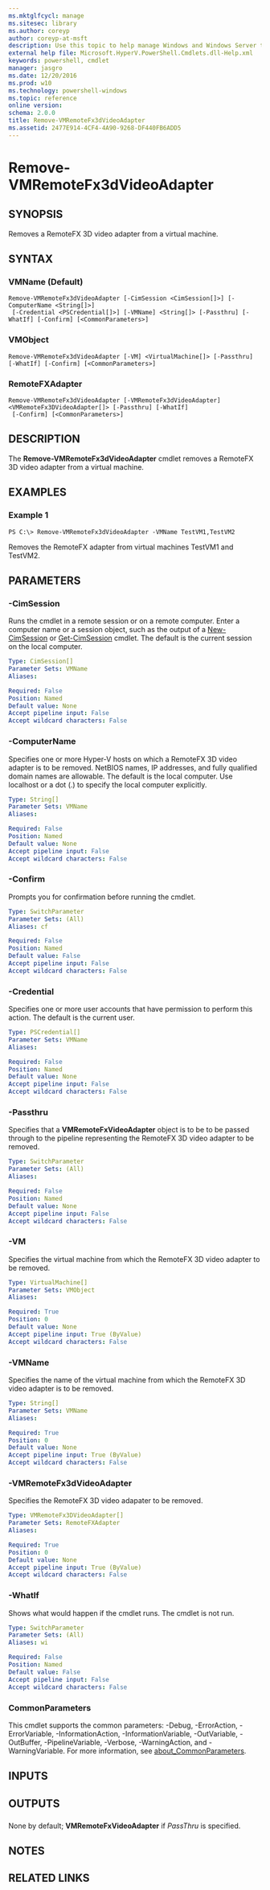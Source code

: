 ```yaml
---
ms.mktglfcycl: manage
ms.sitesec: library
ms.author: coreyp
author: coreyp-at-msft
description: Use this topic to help manage Windows and Windows Server technologies with Windows PowerShell.
external help file: Microsoft.HyperV.PowerShell.Cmdlets.dll-Help.xml
keywords: powershell, cmdlet
manager: jasgro
ms.date: 12/20/2016
ms.prod: w10
ms.technology: powershell-windows
ms.topic: reference
online version: 
schema: 2.0.0
title: Remove-VMRemoteFx3dVideoAdapter
ms.assetid: 2477E914-4CF4-4A90-9268-DF440FB6ADD5
---
```


# Remove-VMRemoteFx3dVideoAdapter

## SYNOPSIS
Removes a RemoteFX 3D video adapter from a virtual machine.

## SYNTAX

### VMName (Default)
```
Remove-VMRemoteFx3dVideoAdapter [-CimSession <CimSession[]>] [-ComputerName <String[]>]
 [-Credential <PSCredential[]>] [-VMName] <String[]> [-Passthru] [-WhatIf] [-Confirm] [<CommonParameters>]
```

### VMObject
```
Remove-VMRemoteFx3dVideoAdapter [-VM] <VirtualMachine[]> [-Passthru] [-WhatIf] [-Confirm] [<CommonParameters>]
```

### RemoteFXAdapter
```
Remove-VMRemoteFx3dVideoAdapter [-VMRemoteFx3dVideoAdapter] <VMRemoteFx3DVideoAdapter[]> [-Passthru] [-WhatIf]
 [-Confirm] [<CommonParameters>]
```

## DESCRIPTION
The **Remove-VMRemoteFx3dVideoAdapter** cmdlet removes a RemoteFX 3D video adapter from a virtual machine.

## EXAMPLES

### Example 1
```
PS C:\> Remove-VMRemoteFx3dVideoAdapter -VMName TestVM1,TestVM2
```

Removes the RemoteFX adapter from virtual machines TestVM1 and TestVM2.

## PARAMETERS

### -CimSession
Runs the cmdlet in a remote session or on a remote computer.
Enter a computer name or a session object, such as the output of a [New-CimSession](http://go.microsoft.com/fwlink/p/?LinkId=227967) or [Get-CimSession](http://go.microsoft.com/fwlink/p/?LinkId=227966) cmdlet.
The default is the current session on the local computer.

```yaml
Type: CimSession[]
Parameter Sets: VMName
Aliases: 

Required: False
Position: Named
Default value: None
Accept pipeline input: False
Accept wildcard characters: False
```

### -ComputerName
Specifies one or more Hyper-V hosts on which a RemoteFX 3D video adapter is to be removed.
NetBIOS names, IP addresses, and fully qualified domain names are allowable.
The default is the local computer.
Use localhost or a dot (.) to specify the local computer explicitly.

```yaml
Type: String[]
Parameter Sets: VMName
Aliases: 

Required: False
Position: Named
Default value: None
Accept pipeline input: False
Accept wildcard characters: False
```

### -Confirm
Prompts you for confirmation before running the cmdlet.

```yaml
Type: SwitchParameter
Parameter Sets: (All)
Aliases: cf

Required: False
Position: Named
Default value: False
Accept pipeline input: False
Accept wildcard characters: False
```

### -Credential
Specifies one or more user accounts that have permission to perform this action.
The default is the current user.

```yaml
Type: PSCredential[]
Parameter Sets: VMName
Aliases: 

Required: False
Position: Named
Default value: None
Accept pipeline input: False
Accept wildcard characters: False
```

### -Passthru
Specifies that a **VMRemoteFxVideoAdapter** object is to be to be passed through to the pipeline representing the RemoteFX 3D video adapter to be removed.

```yaml
Type: SwitchParameter
Parameter Sets: (All)
Aliases: 

Required: False
Position: Named
Default value: None
Accept pipeline input: False
Accept wildcard characters: False
```

### -VM
Specifies the virtual machine from which the RemoteFX 3D video adapter to be removed.

```yaml
Type: VirtualMachine[]
Parameter Sets: VMObject
Aliases: 

Required: True
Position: 0
Default value: None
Accept pipeline input: True (ByValue)
Accept wildcard characters: False
```

### -VMName
Specifies the name of the virtual machine from which the RemoteFX 3D video adapter is to be removed.

```yaml
Type: String[]
Parameter Sets: VMName
Aliases: 

Required: True
Position: 0
Default value: None
Accept pipeline input: True (ByValue)
Accept wildcard characters: False
```

### -VMRemoteFx3dVideoAdapter
Specifies the RemoteFX 3D video adapater to be removed.

```yaml
Type: VMRemoteFx3DVideoAdapter[]
Parameter Sets: RemoteFXAdapter
Aliases: 

Required: True
Position: 0
Default value: None
Accept pipeline input: True (ByValue)
Accept wildcard characters: False
```

### -WhatIf
Shows what would happen if the cmdlet runs.
The cmdlet is not run.

```yaml
Type: SwitchParameter
Parameter Sets: (All)
Aliases: wi

Required: False
Position: Named
Default value: False
Accept pipeline input: False
Accept wildcard characters: False
```

### CommonParameters
This cmdlet supports the common parameters: -Debug, -ErrorAction, -ErrorVariable, -InformationAction, -InformationVariable, -OutVariable, -OutBuffer, -PipelineVariable, -Verbose, -WarningAction, and -WarningVariable. For more information, see [about_CommonParameters](http://go.microsoft.com/fwlink/?LinkID=113216).

## INPUTS

## OUTPUTS

###  
None by default; **VMRemoteFxVideoAdapter** if *PassThru* is specified.

## NOTES

## RELATED LINKS

